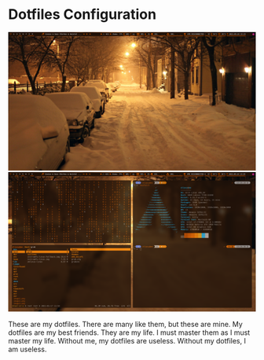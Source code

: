 # Dotfiles Configuration
![cover](./screenshots/cover.png)
![cover2](./screenshots/cover2.png)

These are my dotfiles. There are many like them, but these are mine. My dotfiles are my best friends. 
They are my life. I must master them as I must master my life.
Without me, my dotfiles are useless. Without my dotfiles, I am useless. 


